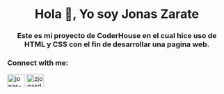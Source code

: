 <h1 align="center">Hola 👋, Yo soy Jonas Zarate</h1>
<h3 align="center">Este es mi proyecto de CoderHouse en el cual hice uso de HTML y CSS con el fin de desarrollar una pagina web.</h3>

<h3 align="left">Connect with me:</h3>
<p align="left">
<a href="https://linkedin.com/in/jonas-zarate-8579a5191/" target="blank"><img align="center" src="https://raw.githubusercontent.com/rahuldkjain/github-profile-readme-generator/master/src/images/icons/Social/linked-in-alt.svg" alt="jonas-zarate-8579a5191/" height="30" width="40" /></a>
<a href="https://instagram.com/zjonasdaniel" target="blank"><img align="center" src="https://raw.githubusercontent.com/rahuldkjain/github-profile-readme-generator/master/src/images/icons/Social/instagram.svg" alt="zjonasdaniel" height="30" width="40" /></a>
</p>
